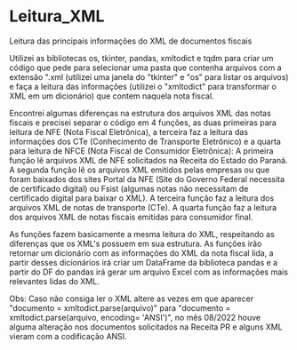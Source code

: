 # Leitura_XML
Leitura das principais informações do XML de documentos fiscais

Utilizei as bibliotecas os, tkinter, pandas, xmltodict e tqdm para criar um código que pede para selecionar uma pasta que contenha arquivos com a extensão ".xml (utilizei uma janela do "tkinter" e "os" para listar os arquivos) e faça a leitura das informações (utilizei o "xmltodict" para transformar o XML em um dicionário) que contem naquela nota fiscal.

Encontrei algumas diferenças na estrutura dos arquivos XML das notas fiscais e precisei separar o código em 4 funções, as duas primeiras para leitura de NFE (Nota Fiscal Eletrônica), a terceira faz a leitura das informações dos CTe (Conhecimento de Transporte Eletrônico) e a quarta para leitura de NFCE (Nota Fiscal de Consumidor Eletrônica):
A primeira função lê arquivos XML de NFE solicitados na Receita do Estado do Paraná.
A segunda função lê os arquivos XML emitidos pelas empresas ou que foram baixados dos sites Portal da NFE (Site do Governo Federal necessita de certificado digital) ou Fsist (algumas notas não necessitam de certificado digital para baixar o XML).
A terceira função faz a leitura dos arquivos XML de notas de transporte (CTe).
A quarta função faz a leitura dos arquivos XML de notas fiscais emitidas para consumidor final.

As funções fazem basicamente a mesma leitura do XML, respeitando as diferenças que os XML's possuem em sua estrutura.
As funções irão retornar um dicionário com as informações do XML da nota fiscal lida, a partir desses dicionários irá criar um DataFrame da biblioteca pandas e a partir do DF do pandas irá gerar um arquivo Excel com as informações mais relevantes lidas do XML.

Obs: Caso não consiga ler o XML altere as vezes em que aparecer "documento = xmltodict.parse(arquivo)" para "documento = xmltodict.parse(arquivo, encoding= 'ANSI')", no mês 08/2022 houve alguma alteração nos documentos solicitados na Receita PR e alguns XML vieram com a codificação ANSI.
